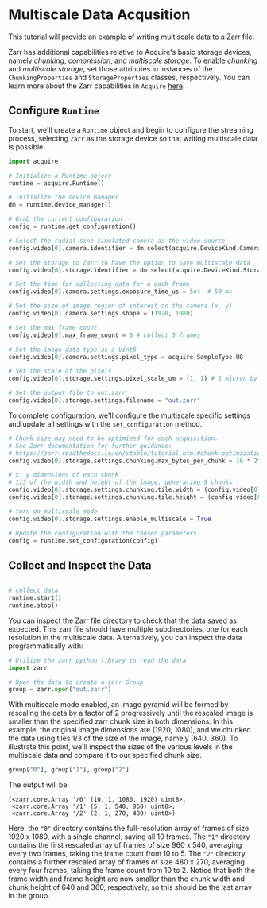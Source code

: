 # Multiscale Data Acqusition

This tutorial will provide an example of writing multiscale data to a Zarr file.

Zarr has additional capabilities relative to Acquire's basic storage devices, namely _chunking_, _compression_, and _multiscale storage_. To enable _chunking_ and _multiscale storage_, set those attributes in instances of the `ChunkingProperties` and `StorageProperties` classes, respectively. You can learn more about the Zarr capabilities in `Acquire` [here](https://github.com/acquire-project/acquire-driver-zarr).

## Configure `Runtime`
To start, we'll create a `Runtime` object and begin to configure the streaming process, selecting `Zarr` as the storage device so that writing multiscale data is possible.

```python
import acquire

# Initialize a Runtime object
runtime = acquire.Runtime()

# Initialize the device manager
dm = runtime.device_manager()

# Grab the current configuration
config = runtime.get_configuration() 

# Select the radial sine simulated camera as the video source
config.video[0].camera.identifier = dm.select(acquire.DeviceKind.Camera, "simulated: radial sin") 

# Set the storage to Zarr to have the option to save multiscale data
config.video[0].storage.identifier = dm.select(acquire.DeviceKind.Storage, "Zarr")

# Set the time for collecting data for a each frame
config.video[0].camera.settings.exposure_time_us = 5e4  # 50 ms

# Set the size of image region of interest on the camera (x, y)
config.video[0].camera.settings.shape = (1920, 1080)

# Set the max frame count
config.video[0].max_frame_count = 5 # collect 5 frames

# Set the image data type as a Uint8
config.video[0].camera.settings.pixel_type = acquire.SampleType.U8

# Set the scale of the pixels
config.video[0].storage.settings.pixel_scale_um = (1, 1) # 1 micron by 1 micron

# Set the output file to out.zarr
config.video[0].storage.settings.filename = "out.zarr"
```

To complete configuration, we'll configure the multiscale specific settings and update all settings with the `set_configuration` method.

```python
# Chunk size may need to be optimized for each acquisition. 
# See Zarr documentation for further guidance:
# https://zarr.readthedocs.io/en/stable/tutorial.html#chunk-optimizations
config.video[0].storage.settings.chunking.max_bytes_per_chunk = 16 * 2**20 # 16 MB

# x, y dimensions of each chunk
# 1/3 of the width and height of the image, generating 9 chunks
config.video[0].storage.settings.chunking.tile.width = (config.video[0].camera.settings.shape[0] // 3)
config.video[0].storage.settings.chunking.tile.height = (config.video[0].camera.settings.shape[1] // 3)

# turn on multiscale mode
config.video[0].storage.settings.enable_multiscale = True

# Update the configuration with the chosen parameters 
config = runtime.set_configuration(config) 
```
## Collect and Inspect the Data
```python

# collect data
runtime.start()
runtime.stop()
```

You can inspect the Zarr file directory to check that the data saved as expected. This zarr file should have multiple subdirectories, one for each resolution in the multiscale data. Alternatively, you can inspect the data programmatically with:

```python
# Utilize the zarr python library to read the data
import zarr

# Open the data to create a zarr Group
group = zarr.open("out.zarr")
```
With multiscale mode enabled, an image pyramid will be formed by rescaling the data by a factor of 2 progressively until the rescaled image is smaller than the specified zarr chunk size in both dimensions. In this example, the original image dimensions are (1920, 1080), and we chunked the data using tiles 1/3 of the size of the image, namely (640, 360). To illustrate this point, we'll inspect the sizes of the various levels in the multiscale data and compare it to our specified chunk size.

```python
group["0"], group["1"], group["2"]
```
The output will be:
```
(<zarr.core.Array '/0' (10, 1, 1080, 1920) uint8>,
 <zarr.core.Array '/1' (5, 1, 540, 960) uint8>,
 <zarr.core.Array '/2' (2, 1, 270, 480) uint8>)
```
Here, the `"0"` directory contains the full-resolution array of frames of size 1920 x 1080, with a single channel, saving all 10 frames.
The `"1"` directory contains the first rescaled array of frames of size 960 x 540, averaging every two frames, taking the frame count from 10 to 5.
The `"2"` directory contains a further rescaled array of frames of size 480 x 270, averaging every four frames, taking the frame count from 10 to 2. Notice that both the frame width and frame height are now smaller than the chunk width and chunk height of 640 and 360, respectively, so this should be the last array in the group.
